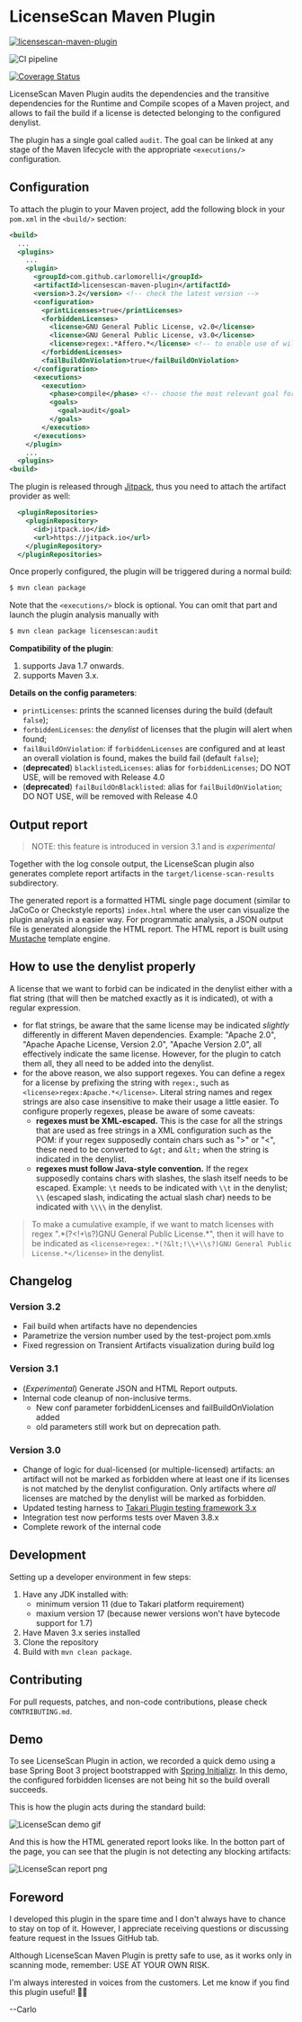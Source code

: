 # LicenseScan Maven Plugin

[![licensescan-maven-plugin](https://jitpack.io/v/carlomorelli/licensescan-maven-plugin.svg)](https://jitpack.io/#carlomorelli/licensescan-maven-plugin)

![CI pipeline](https://github.com/carlomorelli/licensescan-maven-plugin/actions/workflows/maven.yml/badge.svg)

[![Coverage Status](https://coveralls.io/repos/github/carlomorelli/licensescan-maven-plugin/badge.svg?branch=master)](https://coveralls.io/github/carlomorelli/licensescan-maven-plugin?branch=master)



LicenseScan Maven Plugin audits the dependencies and the transitive dependencies for the Runtime and Compile scopes of a Maven project,
and allows to fail the build if a license is detected belonging to the configured denylist.

The plugin has a single goal called `audit`. The goal can be linked at any stage of the Maven lifecycle with the appropriate `<executions/>` configuration.

## Configuration
To attach the plugin to your Maven project, add the following block in your `pom.xml` in the `<build/>` section:
```xml
<build>
  ...
  <plugins>
    ...
    <plugin>
      <groupId>com.github.carlomorelli</groupId>
      <artifactId>licensescan-maven-plugin</artifactId>
      <version>3.2</version> <!-- check the latest version -->
      <configuration>
        <printLicenses>true</printLicenses>
        <forbiddenLicenses>
          <license>GNU General Public License, v2.0</license>
          <license>GNU General Public License, v3.0</license>
          <license>regex:.*Affero.*</license> <!-- to enable use of wildcards, use string prefix 'regex:' -->
        </forbiddenLicenses>
        <failBuildOnViolation>true</failBuildOnViolation>
      </configuration>
      <executions>
        <execution>
          <phase>compile</phase> <!-- choose the most relevant goal for your pipeline, e.g. 'compile', 'test' or 'deploy' -->
          <goals>
            <goal>audit</goal>
          </goals>
        </execution>
      </executions>
    </plugin>
    ...
  <plugins>
<build>
```
The plugin is released through [Jitpack](https://jitpack.io), thus you need to attach the artifact provider as well:
```xml
  <pluginRepositories>
    <pluginRepository>
      <id>jitpack.io</id>
      <url>https://jitpack.io</url>
    </pluginRepository>
  </pluginRepositories>
```

Once properly configured, the plugin will be triggered during a normal build:
```bash
$ mvn clean package
```
Note that the `<executions/>` block is optional. You can omit that part and launch the plugin analysis manually with
```bash
$ mvn clean package licensescan:audit
```

**Compatibility of the plugin**:
1. supports Java 1.7 onwards.
2. supports Maven 3.x.


**Details on the config parameters**:
* `printLicenses`: prints the scanned licenses during the build (default `false`);
* `forbiddenLicenses`: the _denylist_ of licenses that the plugin will alert when found;
* `failBuildOnViolation`: if `forbiddenLicenses` are configured and at least an overall violation is found, makes the build fail (default `false`);
* (**deprecated**) `blacklistedLicenses`: alias for `forbiddenLicenses`; DO NOT USE, will be removed with Release 4.0
* (**deprecated**) `failBuildOnBlacklisted`: alias for `failBuildOnViolation`; DO NOT USE, will be removed with Release 4.0

## Output report
> NOTE: this feature is introduced in version 3.1 and is _experimental_

Together with the log console output, the LicenseScan plugin also generates complete report artifacts in the `target/license-scan-results` subdirectory.

The generated report is a formatted HTML single page document (similar to JaCoCo or Checkstyle reports)
`index.html` where the user can visualize the plugin analysis in a easier way. For programmatic analysis,
a JSON output file is generated alongside the HTML report.
The HTML report is built using [Mustache](https://github.com/spullara/mustache.java) template engine.

## How to use the denylist properly
A license that we want to forbid can be indicated in the denylist either with a flat string (that will then be matched exactly as it is indicated), ot with a regular expression.
* for flat strings, be aware that the same license may be indicated _slightly_ differently in different Maven dependencies. Example: "Apache 2.0", "Apache Apache License, Version 2.0", "Apache Version 2.0", all effectively indicate the same license. However, for the plugin to catch them all, they all need to be added into the denylist.
* for the above reason, we also support regexes. You can define a regex for a license by prefixing the string with `regex:`, such as
`<license>regex:Apache.*</license>`. Literal string names and regex strings are also case insensitive to make their usage a little easier. To configure properly regexes, please be aware of some caveats:
  * **regexes must be XML-escaped.** This is the case for all the strings that are used as free strings in a XML configuration such as the POM: if your regex supposedly contain chars such as ">" or "<", these need to be converted to `&gt;` and `&lt;` when the string is indicated in the denylist. 
  * **regexes must follow Java-style convention.** If the regex supposedly contains chars with slashes, the slash itself needs to be escaped. Example: `\t` needs to be indicated with `\\t` in the denylist; `\\` (escaped slash, indicating the actual slash char) needs to be indicated with `\\\\` in the denylist.

> To make a cumulative example, if we want to match licenses with regex ".*(?<!\+\s?)GNU General Public License.\*", then it will have to be indicated as `<license>regex:.*(?&lt;!\\+\\s?)GNU General Public License.*</license>` in the denylist.

## Changelog

### Version 3.2
* Fail build when artifacts have no dependencies
* Parametrize the version number used by the test-project pom.xmls  
* Fixed regression on Transient Artifacts visualization during build log

### Version 3.1
* (_Experimental_) Generate JSON and HTML Report outputs.
* Internal code cleanup of non-inclusive terms. 
  * New conf parameter forbiddenLicenses and failBuildOnViolation added
  * old parameters still work but on deprecation path.

### Version 3.0
* Change of logic for dual-licensed (or multiple-licensed) artifacts: an artifact will not be marked as forbidden where at least one if its licenses is not matched by the denylist configuration. Only artifacts where *all* licenses are matched by the denylist will be marked as forbidden.
* Updated testing harness to [Takari Plugin testing framework 3.x](https://github.com/takari/takari-plugin-testing-project/releases/tag/takari-plugin-testing-3.0.1)
* Integration test now performs tests over Maven 3.8.x
* Complete rework of the internal code

## Development
Setting up a developer environment in few steps:
1. Have any JDK installed with:
   * minimum version 11 (due to Takari platform requirement)
   * maxium version 17 (because newer versions won't have bytecode support for 1.7)
2. Have Maven 3.x series installed
3. Clone the repository
4. Build with `mvn clean package`.

## Contributing
For pull requests, patches, and non-code contributions, please check `CONTRIBUTING.md`.

## Demo
To see LicenseScan Plugin in action, we recorded a quick demo using a base Spring Boot 3 project bootstrapped with [Spring Initializr](https://start.spring.io/).
In this demo, the configured forbidden licenses are not being hit so the build overall succeeds.

This is how the plugin acts during the standard build:

![LicenseScan demo gif](https://i.ibb.co/Hnc0dsV/License-Scan-Plugin-Log-Demo-gif.gif)

And this is how the HTML generated report looks like. In the botton part of the page,
you can see that the plugin is not detecting any blocking artifacts:

![LicenseScan report png](https://i.ibb.co/2cdGtH7/License-Scan-Plugin-Report-Demo.png)



## Foreword

I developed this plugin in the spare time and I don't always have to chance to stay on top of it. However, I appreciate receiving questions or discussing feature request in the Issues GitHub tab.

Although LicenseScan Maven Plugin is pretty safe to use, as it works only in scanning mode, remember: USE AT YOUR OWN RISK.

I'm always interested in voices from the customers.
Let me know if you find this plugin useful! 🙌🏼

--Carlo
